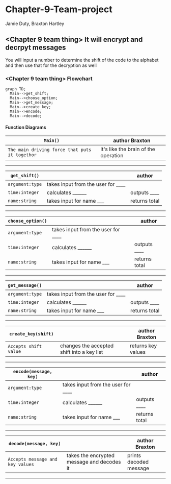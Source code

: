 # Chapter-9-Team-project
Jamie Duty, Braxton Hartley

## <Chapter 9 team thing> It will encrypt and decrpyt messages
You will input a number to determine the shift of the code to the alphabet and then use that for the 
decryption as well

### <Chapter 9 team thing> Flowchart
```mermaid
graph TD;
  Main-->get_shift;
  Main-->choose_option;
  Main-->get_message;
  Main-->create_key;
  Main-->encode;
  Main-->decode;
```

#### Function Diagrams

| `Main()`    |    author Braxton           |
| ------------------ | ------------- |
| `The main driving force that puts it togethor`    | It's like the brain of the operation  |
***
| `get_shift()`    |               |     author   |
| ------------------ | ------------- | ------------ |
| `argument:type`    | takes input from the user for ____  |              |
| `time:integer`     | calculates ______  | outputs ____             |
| `name:string`      | takes input for name ___ | returns total |
***
| `choose_option()`    |               |     author   |
| ------------------ | ------------- | ------------ |
| `argument:type`    | takes input from the user for ____  |              |
| `time:integer`     | calculates ______  | outputs ____             |
| `name:string`      | takes input for name ___ | returns total |
***
| `get_message()`    |               |     author   |
| ------------------ | ------------- | ------------ |
| `argument:type`    | takes input from the user for ____  |              |
| `time:integer`     | calculates ______  | outputs ____             |
| `name:string`      | takes input for name ___ | returns total |
***
| `create_key(shift)`    |               |     author Braxton  |
| ------------------ | ------------- | ------------ |
| `Accepts shift value`    | changes the accepted shift into a key list | returns key values             |
***
| `encode(message, key)`    |               |     author   |
| ------------------ | ------------- | ------------ |
| `argument:type`    | takes input from the user for ____  |              |
| `time:integer`     | calculates ______  | outputs ____             |
| `name:string`      | takes input for name ___ | returns total |
***
| `decode(message, key)`    |               |     author  Braxton |
| ------------------ | ------------- | ------------ |
| `Accepts message and key values`    | takes the encrypted message and decodes it  | prints decoded message             |
***
